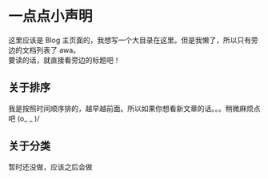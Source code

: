 # 一点点小声明

这里应该是 Blog 主页面的，我想写一个大目录在这里。但是我懒了，所以只有旁边的文档列表了 awa。  
要读的话，就直接看旁边的标题吧！  

## 关于排序

我是按照时间顺序排的，越早越前面。所以如果你想看新文章的话。。。稍微麻烦点吧 (o_ _ )/  

## 关于分类

暂时还没做，应该之后会做